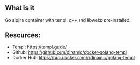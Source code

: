 ## What is it
Go alpine container with templ, g++ and libwebp pre-installed.


## Resources:
- Templ: https://templ.guide/
- Github: https://github.com/dinamic/docker-golang-templ
- Docker Hub: https://hub.docker.com/r/dinamic/golang-templ

